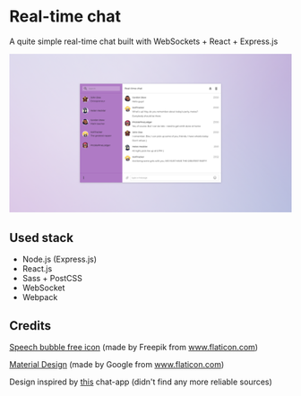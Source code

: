 # Real-time chat
A quite simple real-time chat built with WebSockets + React + Express.js

![Chat](screenshots/chat-main.png)

## Used stack
- Node.js (Express.js)
- React.js
- Sass + PostCSS
- WebSocket
- Webpack

## Credits

[Speech bubble free icon](https://www.flaticon.com/free-icon/speech-bubble_1078011#term=chat&page=1&position=10)
(made by Freepik from www.flaticon.com)

[Material Design](https://www.flaticon.com/packs/material-design/)
(made by Google from www.flaticon.com)

Design inspired by [this](https://dribbble.com/shots/2011625-Chat-App) chat-app (didn't find any more reliable sources)
